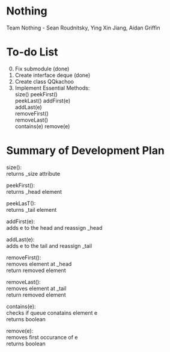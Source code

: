 # Nothing  

Team Nothing - Sean Roudnitsky, Ying Xin Jiang, Aidan Griffin  
  
# To-do List  
0. Fix submodule  (done)
1. Create interface deque (done)
2. Create class QQkachoo
3. Implement Essential Methods:  
size() 
peekFirst()  
peekLast()
addFirst(e)  
addLast(e)  
removeFirst()  
removeLast()  
contains(e)
remove(e)

# Summary of Development Plan
size():  
  returns _size attribute  
  
peekFirst():  
  returns _head element  
  
peekLasT():  
  returns _tail element  
  
addFirst(e):  
  adds e to the head and reassign _head  
  
addLast(e):   
  adds e to the tail and reassign _tail  
 
removeFirst():  
  removes element at _head   
  return removed element

removeLast():  
  removes element at _tail  
  return removed element
  
contains(e):  
  checks if queue conatains element e  
  returns boolean
   
remove(e):  
  removes first occurance of e  
  returns boolean

